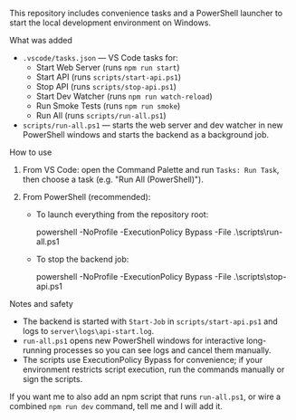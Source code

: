 This repository includes convenience tasks and a PowerShell launcher to start the local development environment on Windows.

What was added

- `.vscode/tasks.json` — VS Code tasks for:
  - Start Web Server (runs `npm run start`)
  - Start API (runs `scripts/start-api.ps1`)
  - Stop API (runs `scripts/stop-api.ps1`)
  - Start Dev Watcher (runs `npm run watch-reload`)
  - Run Smoke Tests (runs `npm run smoke`)
  - Run All (runs `scripts/run-all.ps1`)
- `scripts/run-all.ps1` — starts the web server and dev watcher in new PowerShell windows and starts the backend as a background job.

How to use

1. From VS Code: open the Command Palette and run `Tasks: Run Task`, then choose a task (e.g. "Run All (PowerShell)").

2. From PowerShell (recommended):

   - To launch everything from the repository root:

     powershell -NoProfile -ExecutionPolicy Bypass -File .\scripts\run-all.ps1

   - To stop the backend job:

     powershell -NoProfile -ExecutionPolicy Bypass -File .\scripts\stop-api.ps1

Notes and safety

- The backend is started with `Start-Job` in `scripts/start-api.ps1` and logs to `server\logs\api-start.log`.
- `run-all.ps1` opens new PowerShell windows for interactive long-running processes so you can see logs and cancel them manually.
- The scripts use ExecutionPolicy Bypass for convenience; if your environment restricts script execution, run the commands manually or sign the scripts.

If you want me to also add an npm script that runs `run-all.ps1`, or wire a combined `npm run dev` command, tell me and I will add it.
